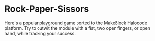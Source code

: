 # Rock-Paper-Sissors
Here's a popular playground game ported to the MakeBlock Halocode platform. Try to outwit the module with a fist, two open fingers, or open hand, while tracking your success. 
